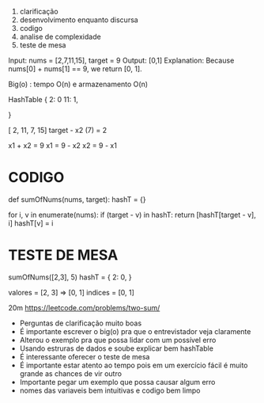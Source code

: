 1. clarificação
2. desenvolvimento enquanto discursa
3. codigo
4. analise de complexidade
5. teste de mesa

Input: nums = [2,7,11,15], target = 9
Output: [0,1]
Explanation: Because nums[0] + nums[1] == 9, we return [0, 1].

Big(o) : tempo O(n) e armazenamento O(n)

HashTable {
	2: 0
  11: 1,
  
}

[ 2, 11, 7, 15]
 target - x2 (7) = 2
 

x1 + x2 = 9
x1 = 9 - x2
x2 = 9 - x1

# CODIGO

def sumOfNums(nums, target):
	hashT = {}
  
  for i, v in enumerate(nums):
  	if (target - v) in hashT:
    	return [hashT[target - v],  i]
    hashT[v] = i
  
# TESTE DE MESA

sumOfNums([2,3], 5)
hashT = {
	2: 0,
}

valores = [2, 3] => [0, 1]
indices = [0, 1]



20m
https://leetcode.com/problems/two-sum/
- Perguntas de clarificação muito boas
- É importante escrever o big(o) pra que o entrevistador veja claramente
- Alterou o exemplo pra que possa lidar com um possível erro
- Usando estruras de dados e soube explicar bem hashTable
- É interessante oferecer o teste de mesa
- É importante estar atento ao tempo pois em um exercício fácil é muito grande as chances de vir outro
- Importante pegar um exemplo que possa causar algum erro
- nomes das variaveis bem intuitivas e codigo bem limpo





